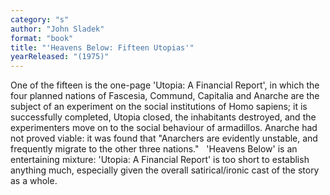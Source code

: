 ```yaml
---
category: "s"
author: "John Sladek"
format: "book"
title: "'Heavens Below: Fifteen Utopias'"
yearReleased: "(1975)"
---
```

One of the fifteen is the one-page 'Utopia: A Financial Report', in which the four planned nations of Fascesia, Commund, Capitalia and Anarche are the subject of an experiment on the social institutions of Homo sapiens; it is successfully completed, Utopia closed, the inhabitants destroyed, and the experimenters move on to the social behaviour of armadillos. Anarche had not proved viable: it was found that "Anarchers are evidently unstable, and frequently migrate to the other three nations."
 
'Heavens Below' is an entertaining mixture: 'Utopia: A Financial Report' is too short to establish anything much, especially given the overall satirical/ironic cast of the story as a whole.